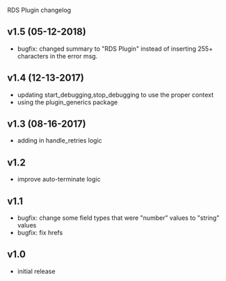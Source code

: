 RDS Plugin changelog

v1.5 (05-12-2018)
-----
- bugfix: changed summary to "RDS Plugin" instead of inserting 255+ characters in the error msg.

v1.4 (12-13-2017)
-----
- updating start_debugging,stop_debugging to use the proper context
- using the plugin_generics package

v1.3 (08-16-2017)
-----
- adding in handle_retries logic

v1.2
-----
- improve auto-terminate logic

v1.1
-----
- bugfix: change some field types that were "number" values to "string" values
- bugfix: fix hrefs

v1.0
-----
- initial release